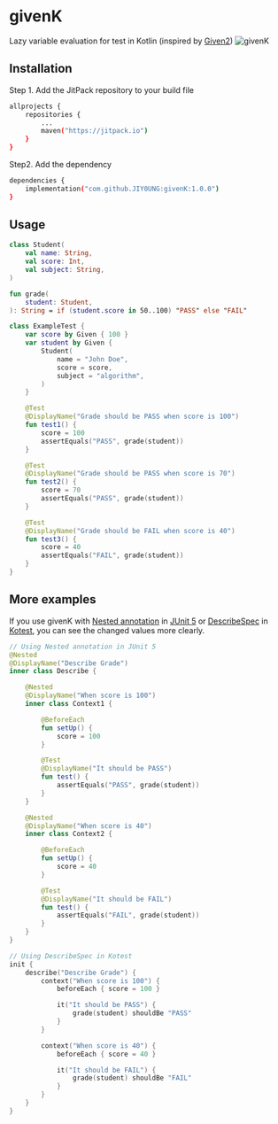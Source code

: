 # givenK
Lazy variable evaluation for test in Kotlin (inspired by [Given2](https://github.com/tatyshev/given2))
![givenK](https://user-images.githubusercontent.com/98736689/216838711-8ee026bf-1a6f-4d27-be8e-440b0cf2ce03.png)


## Installation
Step 1. Add the JitPack repository to your build file
```bash
allprojects {
    repositories {
        ...
        maven("https://jitpack.io")
    }
}
```

Step2. Add the dependency
```bash
dependencies {
    implementation("com.github.JIY0UNG:givenK:1.0.0")
}
```

## Usage
```kotlin
class Student(
    val name: String,
    val score: Int,
    val subject: String,
)

fun grade(
    student: Student,
): String = if (student.score in 50..100) "PASS" else "FAIL"

class ExampleTest {
    var score by Given { 100 }
    var student by Given {
        Student(
            name = "John Doe",
            score = score,
            subject = "algorithm",
        )
    }

    @Test
    @DisplayName("Grade should be PASS when score is 100")
    fun test1() {
        score = 100
        assertEquals("PASS", grade(student))
    }

    @Test
    @DisplayName("Grade should be PASS when score is 70")
    fun test2() {
        score = 70
        assertEquals("PASS", grade(student))
    }

    @Test
    @DisplayName("Grade should be FAIL when score is 40")
    fun test3() {
        score = 40
        assertEquals("FAIL", grade(student))
    }
}
```

## More examples
If you use givenK with [Nested annotation](https://junit.org/junit5/docs/5.4.1/api/org/junit/jupiter/api/Nested.html) in [JUnit 5](https://junit.org/junit5/) or [DescribeSpec](https://kotest.io/docs/framework/testing-styles.html#describe-spec) in [Kotest](https://github.com/kotest/kotest), you can see the changed values more clearly.

```kotlin
// Using Nested annotation in JUnit 5
@Nested
@DisplayName("Describe Grade")
inner class Describe {

    @Nested
    @DisplayName("When score is 100")
    inner class Context1 {

        @BeforeEach
        fun setUp() {
            score = 100
        }

        @Test
        @DisplayName("It should be PASS")
        fun test() {
            assertEquals("PASS", grade(student))
        }
    }

    @Nested
    @DisplayName("When score is 40")
    inner class Context2 {

        @BeforeEach
        fun setUp() {
            score = 40
        }

        @Test
        @DisplayName("It should be FAIL")
        fun test() {
            assertEquals("FAIL", grade(student))
        }
    }
}
```

```kotlin
// Using DescribeSpec in Kotest
init {
    describe("Describe Grade") {
        context("When score is 100") {
            beforeEach { score = 100 }

            it("It should be PASS") {
                grade(student) shouldBe "PASS"
            }
        }

        context("When score is 40") {
            beforeEach { score = 40 }

            it("It should be FAIL") {
                grade(student) shouldBe "FAIL"
            }
        }
    }
}
```
